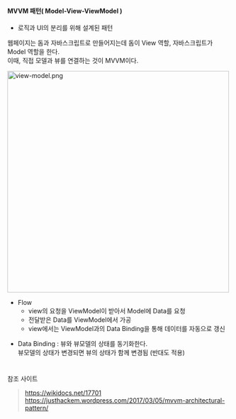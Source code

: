 #### MVVM 패턴( Model-View-ViewModel )

* 로직과 UI의 분리를 위해 설계된 패턴  
  
웹페이지는 돔과 자바스크립트로 만들어지는데 돔이 View 역할, 자바스크립트가 Model 역할을 한다.  
이때, 직접 모델과 뷰를 연결하는 것이 MVVM이다.  

<img width="500" src="https://wikidocs.net/images/page/17701/view-model.png" alt="view-model.png" >  

 * Flow  
   +  view의 요청을 ViewModel이 받아서 Model에 Data를 요청
   +  전달받은 Data를 ViewModel에서 가공
   +  view에서는 ViewModel과의 Data Binding을 통해 데이터를 자동으로 갱신  

 -  Data Binding : 뷰와 뷰모델의 상태를 동기화한다.  
                뷰모델의 상태가 변경되면 뷰의 상태가 함께 변경됨 (반대도 적용)
   
#  
#  

참조 사이트 

>  https://wikidocs.net/17701  
>  https://justhackem.wordpress.com/2017/03/05/mvvm-architectural-pattern/